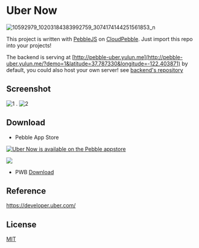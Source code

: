 Uber Now
========
![10592979_10203184383992759_3074174144251561853_n](https://cloud.githubusercontent.com/assets/690703/4030216/a6fc3b00-2c5a-11e4-913c-6d8d632684b9.jpg)

This project is written with [PebbleJS](https://github.com/pebble/pebblejs) on [CloudPebble](https://cloudpebble.net/). Just import this repo into your projects!

The backend is serving at [http://pebble-uber.yulun.me](http://pebble-uber.yulun.me/?demo=1&latitude=37.787330&longitude=-122.403871) by default, you could also host your own server! see [backend's repository](https://github.com/imZack/pebble-uber-backend)

Screenshot
----------
![1](https://cloud.githubusercontent.com/assets/690703/4021109/eae078ce-2ae1-11e4-9e94-cdf370279475.png) .
![2](https://cloud.githubusercontent.com/assets/690703/4021107/eade6bec-2ae1-11e4-8c28-6b7b1507cbda.png)


Download
--------

- Pebble App Store

<a href="pebble://appstore/53f8aeecfa4b5cd3bd00017a">
  <img src="http://pblweb.com/badge/53f8aeecfa4b5cd3bd00017a/orange/medium/" alt="Uber Now is available on the Pebble appstore" />
</a>

![](http://chart.apis.google.com/chart?chs=200x200&cht=qr&chld=|1&chl=https://apps.getpebble.com/applications/53f8aeecfa4b5cd3bd00017a)

- PWB [Download](https://github.com/imZack/pebble-uber/releases/download/v1.0/Uber_Now.pbw)


Reference
---------
https://developer.uber.com/

License
-------
[MIT](http://yulun.mit-license.org/)
